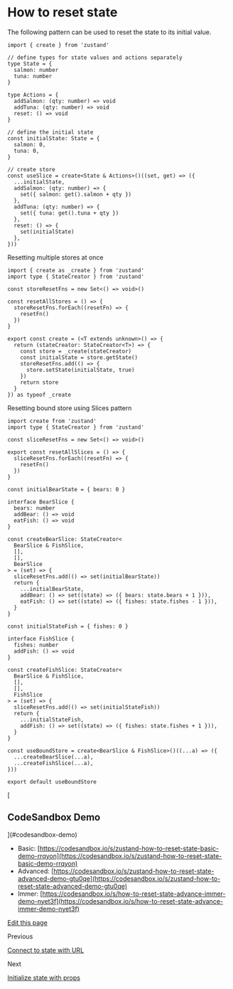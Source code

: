 How to reset state
==================

The following pattern can be used to reset the state to its initial value.

    import { create } from 'zustand'
    
    // define types for state values and actions separately
    type State = {
      salmon: number
      tuna: number
    }
    
    type Actions = {
      addSalmon: (qty: number) => void
      addTuna: (qty: number) => void
      reset: () => void
    }
    
    // define the initial state
    const initialState: State = {
      salmon: 0,
      tuna: 0,
    }
    
    // create store
    const useSlice = create<State & Actions>()((set, get) => ({
      ...initialState,
      addSalmon: (qty: number) => {
        set({ salmon: get().salmon + qty })
      },
      addTuna: (qty: number) => {
        set({ tuna: get().tuna + qty })
      },
      reset: () => {
        set(initialState)
      },
    }))
    

Resetting multiple stores at once

    import { create as _create } from 'zustand'
    import type { StateCreator } from 'zustand'
    
    const storeResetFns = new Set<() => void>()
    
    const resetAllStores = () => {
      storeResetFns.forEach((resetFn) => {
        resetFn()
      })
    }
    
    export const create = (<T extends unknown>() => {
      return (stateCreator: StateCreator<T>) => {
        const store = _create(stateCreator)
        const initialState = store.getState()
        storeResetFns.add(() => {
          store.setState(initialState, true)
        })
        return store
      }
    }) as typeof _create
    

Resetting bound store using Slices pattern

    import create from 'zustand'
    import type { StateCreator } from 'zustand'
    
    const sliceResetFns = new Set<() => void>()
    
    export const resetAllSlices = () => {
      sliceResetFns.forEach((resetFn) => {
        resetFn()
      })
    }
    
    const initialBearState = { bears: 0 }
    
    interface BearSlice {
      bears: number
      addBear: () => void
      eatFish: () => void
    }
    
    const createBearSlice: StateCreator<
      BearSlice & FishSlice,
      [],
      [],
      BearSlice
    > = (set) => {
      sliceResetFns.add(() => set(initialBearState))
      return {
        ...initialBearState,
        addBear: () => set((state) => ({ bears: state.bears + 1 })),
        eatFish: () => set((state) => ({ fishes: state.fishes - 1 })),
      }
    }
    
    const initialStateFish = { fishes: 0 }
    
    interface FishSlice {
      fishes: number
      addFish: () => void
    }
    
    const createFishSlice: StateCreator<
      BearSlice & FishSlice,
      [],
      [],
      FishSlice
    > = (set) => {
      sliceResetFns.add(() => set(initialStateFish))
      return {
        ...initialStateFish,
        addFish: () => set((state) => ({ fishes: state.fishes + 1 })),
      }
    }
    
    const useBoundStore = create<BearSlice & FishSlice>()((...a) => ({
      ...createBearSlice(...a),
      ...createFishSlice(...a),
    }))
    
    export default useBoundStore
    

[

CodeSandbox Demo
----------------

](#codesandbox-demo)

*   Basic: [https://codesandbox.io/s/zustand-how-to-reset-state-basic-demo-rrqyon](https://codesandbox.io/s/zustand-how-to-reset-state-basic-demo-rrqyon)
*   Advanced: [https://codesandbox.io/s/zustand-how-to-reset-state-advanced-demo-gtu0qe](https://codesandbox.io/s/zustand-how-to-reset-state-advanced-demo-gtu0qe)
*   Immer: [https://codesandbox.io/s/how-to-reset-state-advance-immer-demo-nyet3f](https://codesandbox.io/s/how-to-reset-state-advance-immer-demo-nyet3f)

[Edit this page](https://github.com/pmndrs/zustand/edit/main/docs/guides/how-to-reset-state.md)

Previous

[Connect to state with URL](/guides/connect-to-state-with-url-hash)

Next

[Initialize state with props](/guides/initialize-state-with-props)